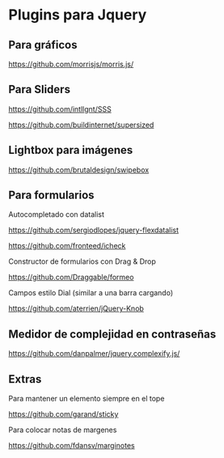 # Plugins para Jquery

## Para gráficos

https://github.com/morrisjs/morris.js/

## Para Sliders

https://github.com/intllgnt/SSS

https://github.com/buildinternet/supersized

## Lightbox para imágenes

https://github.com/brutaldesign/swipebox

## Para formularios

Autocompletado con datalist

https://github.com/sergiodlopes/jquery-flexdatalist

https://github.com/fronteed/icheck

Constructor de formularios con Drag & Drop

https://github.com/Draggable/formeo

Campos estilo Dial (similar a una barra cargando)

https://github.com/aterrien/jQuery-Knob

## Medidor de complejidad en contraseñas

https://github.com/danpalmer/jquery.complexify.js/

## Extras

Para mantener un elemento siempre en el tope

https://github.com/garand/sticky

Para colocar notas de margenes

https://github.com/fdansv/marginotes
